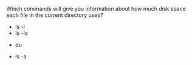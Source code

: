 Which commands will give you information about how much disk space each file in the current directory uses?
* ls -l
* ls -la
+ du
* ls -a
